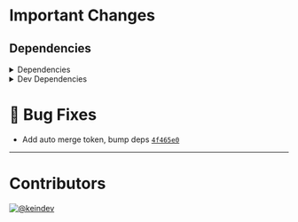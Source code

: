 # Important Changes

## Dependencies

<details>
<summary>Dependencies</summary>

- Changed **[standard-shared-config](https://www.npmjs.com/package/standard-shared-config)** from `^4.0.12` to `^4.0.14`

</details>

<details>
<summary>Dev Dependencies</summary>

- Changed **[@tagproject/docs-shared-config](https://www.npmjs.com/package/@tagproject/docs-shared-config)** from `^1.0.2` to `^1.0.4`
- Changed **[@tagproject/vscode-shared-config](https://www.npmjs.com/package/@tagproject/vscode-shared-config)** from `^1.2.4` to `^1.2.5`
- Changed **[changelog-guru](https://www.npmjs.com/package/changelog-guru)** from `^4.0.4` to `^4.0.5`
- Changed **[cspell](https://www.npmjs.com/package/cspell)** from `^5.19.5` to `^5.19.7`
- Changed **[figma-portal](https://www.npmjs.com/package/figma-portal)** from `^1.0.0` to `^1.0.1`

</details>

# :bug: Bug Fixes

- Add auto merge token, bump deps [`4f465e0`](https://github.com/tagproject/base-shared-config/commit/4f465e0ada3d019e315c0e2aafe5e5fcac9b69fa)

---

# Contributors

[![@keindev](https://avatars.githubusercontent.com/u/4527292?v=4&s=40)](https://github.com/keindev)
